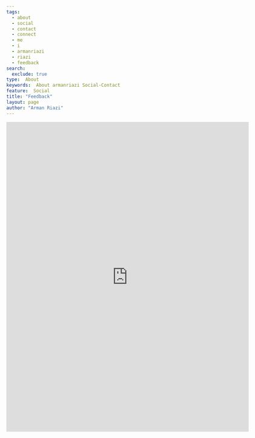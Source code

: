 ```yaml
---
tags:
  - about
  - social
  - contact
  - connect
  - me
  - i
  - armanriazi
  - riazi    
  - feedback
search:
  exclude: true
type:  About
keywords:  About armanriazi Social-Contact 
feature:  Social
title: "Feedback"
layout: page
author: "Arman Riazi"
---
```


<iframe src="https://docs.google.com/forms/d/e/1FAIpQLSePtZh6Upj2tconoH43yqadxL2W-wo0coms41yjysY_Amyqzw/viewform?embedded=true" width="640" height="817" frameborder="0" marginheight="0" marginwidth="0">Loading…</iframe>